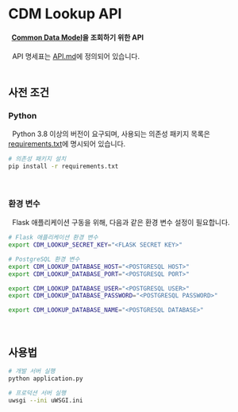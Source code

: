 # CDM Lookup API

#### &nbsp; [Common Data Model](https://ohdsi.github.io/CommonDataModel/)을 조회하기 위한 API

&nbsp; API 명세표는 [API.md](https://github.com/Igoc/CDMLookupAPI/blob/main/API.md)에 정의되어 있습니다. <br/><br/>

## 사전 조건

### Python

&nbsp; Python 3.8 이상의 버전이 요구되며, 사용되는 의존성 패키지 목록은 [requirements.txt](https://github.com/Igoc/CDMLookupAPI/blob/main/requirements.txt)에 명시되어 있습니다.

``` bash
# 의존성 패키지 설치
pip install -r requirements.txt
```

<br/>

### 환경 변수

&nbsp; Flask 애플리케이션 구동을 위해, 다음과 같은 환경 변수 설정이 필요합니다.

``` bash
# Flask 애플리케이션 환경 변수
export CDM_LOOKUP_SECRET_KEY="<FLASK SECRET KEY>"

# PostgreSQL 환경 변수
export CDM_LOOKUP_DATABASE_HOST="<POSTGRESQL HOST>"
export CDM_LOOKUP_DATABASE_PORT="<POSTGRESQL PORT>"

export CDM_LOOKUP_DATABASE_USER="<POSTGRESQL USER>"
export CDM_LOOKUP_DATABASE_PASSWORD="<POSTGRESQL PASSWORD>"

export CDM_LOOKUP_DATABASE_NAME="<POSTGRESQL DATABASE>"
```

<br/>

## 사용법

``` bash
# 개발 서버 실행
python application.py

# 프로덕션 서버 실행
uwsgi --ini uWSGI.ini
```